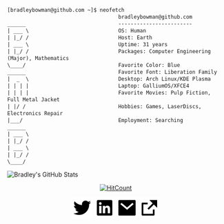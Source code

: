 ```

[bradleybowman@github.com ~]$ neofetch
                                    bradleybowman@github.com
______                              ------------------------
| ___ \                             OS: Human
| |_/ /                             Host: Earth
| ___ \                             Uptime: 31 years
| |_/ /                             Packages: Computer Engineering (Major), Mathematics
\____/                              Favorite Color: Blue
______                              Favorite Font: Liberation Family
|  _  \                             Desktop: Arch Linux/KDE Plasma
| | | |                             Laptop: GalliumOS/XFCE4
| | | |                             Favorite Movies: Pulp Fiction, Full Metal Jacket
| |/ /                              Hobbies: Games, LaserDiscs, Electronics Repair
|___/                               Employment: Searching
______                    
| ___ \
| |_/ /
| ___ \
| |_/ /
\____/
```
![Bradley's GitHub Stats](https://github-readme-stats.vercel.app/api?username=bradleybowman&custom_title=GitHub%20Stats&include_all_commits&count_private=true&&show_icons=true&theme=onedark)

<center>

[![HitCount](http://hits.dwyl.com/bradleybowman/bradleybowman.svg)](http://hits.dwyl.com/bradleybowman/bradleybowman)

[![Twitter Logo](/assets/twitter-fill.svg)](https://www.twitter.com/bradleydbowman)
[![LinkedIn Logo](/assets/linkedin-box-fill.svg)](https://www.linkedin.com/in/bradleydbowman)
[![Mail Logo](/assets/mail-fill.svg)](mailto:bradleybowman@sabertech.dev)
[![External Link](/assets/external-link-fill.svg)](https://sabertech.dev)

</center>
